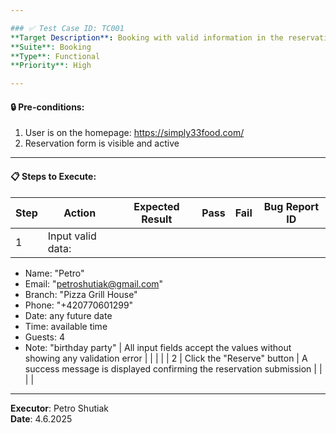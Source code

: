 ```yaml
---

### ✅ Test Case ID: TC001  
**Target Description**: Booking with valid information in the reservation form  
**Suite**: Booking  
**Type**: Functional  
**Priority**: High  

---
```


#### 🔒 Pre-conditions:
1. User is on the homepage: https://simply33food.com/  
2. Reservation form is visible and active  

---

#### 📋 Steps to Execute:

| Step | Action                                                                                                   | Expected Result                                                                                   | Pass | Fail | Bug Report ID |
|------|----------------------------------------------------------------------------------------------------------|----------------------------------------------------------------------------------------------------|------|------|----------------|
| 1    | Input valid data:  
- Name: "Petro"  
- Email: "petroshutiak@gmail.com"  
- Branch: "Pizza Grill House"  
- Phone: "+420770601299"  
- Date: any future date  
- Time: available time  
- Guests: 4  
- Note: "birthday party" | All input fields accept the values without showing any validation error                            |      |      |                |
| 2    | Click the "Reserve" button                                                                               | A success message is displayed confirming the reservation submission                              |      |      |                |

---

**Executor**: Petro Shutiak  
**Date**: 4.6.2025  
